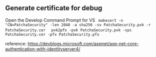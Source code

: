 <h2>Generate certificate for debug</h2>

Open the Develop Command Prompt for VS
<code>
makecert -n "CN=PatchaSecurity" -len 2048 -a sha256 -sv PatchaSecurity.pvk -r PatchaSecurity.cer
</code>
<code>
pvk2pfx -pvk PatchaSecurity.pvk -spc PatchaSecurity.cer -pfx PatchaSecurity.pfx
</code>

reference: https://devblogs.microsoft.com/aspnet/asp-net-core-authentication-with-identityserver4/